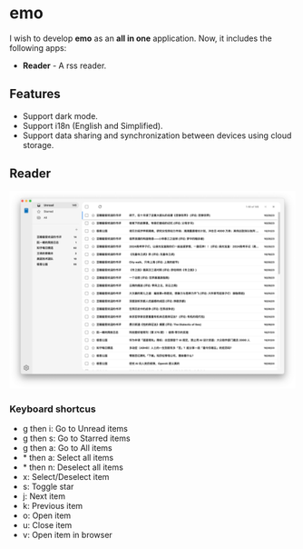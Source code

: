 # emo

I wish to develop **emo** as an **all in one** application. Now, it includes the following apps:
  - **Reader** - A rss reader.

## Features
- Support dark mode.
- Support i18n (English and Simplified).
- Support data sharing and synchronization between devices using cloud storage.

## Reader
![Reader screenshot](./docs/images/screenshot.png)

### Keyboard shortcus
- g then i: Go to Unread items
- g then s: Go to Starred items
- g then a: Go to All items
- \* then a: Select all items
- \* then n: Deselect all items
- x: Select/Deselect item
- s: Toggle star
- j: Next item
- k: Previous item
- o: Open item
- u: Close item
- v: Open item in browser
